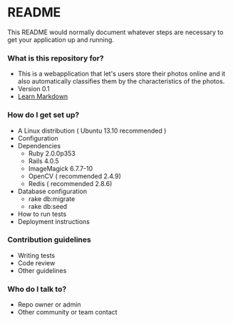 # README #

This README would normally document whatever steps are necessary to get your application up and running.

### What is this repository for? ###

* This is a webapplication that let's users store their photos online and it also automatically classifies them by the characteristics of the photos.
* Version 0.1
* [Learn Markdown](https://bitbucket.org/tutorials/markdowndemo)

### How do I get set up? ###

* A Linux distribution
( Ubuntu 13.10 recommended )
* Configuration
* Dependencies
    * Ruby 2.0.0p353
    * Rails 4.0.5
    * ImageMagick 6.7.7-10
    * OpenCV ( recommended 2.4.9)
    * Redis ( recommended 2.8.6)
* Database configuration
    * rake db:migrate
    * rake db:seed 
* How to run tests
* Deployment instructions

### Contribution guidelines ###

* Writing tests
* Code review
* Other guidelines

### Who do I talk to? ###

* Repo owner or admin
* Other community or team contact
